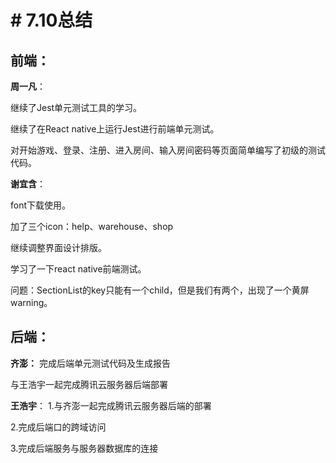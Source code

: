 ﻿# # 7.10总结

## 前端：
**周一凡**：

继续了Jest单元测试工具的学习。

继续了在React native上运行Jest进行前端单元测试。

对开始游戏、登录、注册、进入房间、输入房间密码等页面简单编写了初级的测试代码。

**谢宜含**：

font下载使用。

加了三个icon：help、warehouse、shop

继续调整界面设计排版。

学习了一下react native前端测试。

问题：SectionList的key只能有一个child，但是我们有两个，出现了一个黄屏warning。

## 后端：
**齐澎：**
完成后端单元测试代码及生成报告

与王浩宇一起完成腾讯云服务器后端部署

**王浩宇**：
1.与齐澎一起完成腾讯云服务器后端的部署

2.完成后端口的跨域访问

3.完成后端服务与服务器数据库的连接
